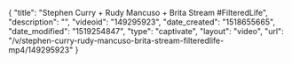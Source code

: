 {
    "title": "Stephen Curry + Rudy Mancuso + Brita Stream #FilteredLife",
    "description": "",
    "videoid": "149295923",
    "date_created": "1518655665",
    "date_modified": "1519254847",
    "type": "captivate",
    "layout": "video",
    "url": "\/v\/stephen-curry-rudy-mancuso-brita-stream-filteredlife-mp4\/149295923"
}